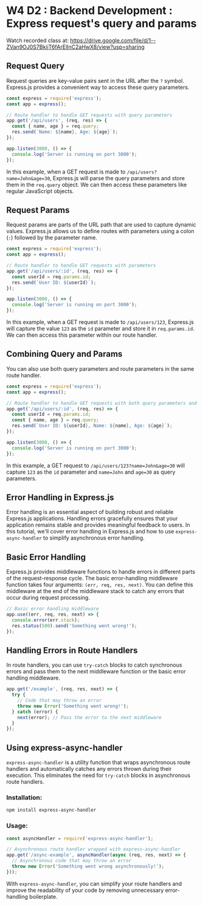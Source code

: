 # W4 D2 : Backend Development : Express request's query and params

Watch recorded class at:
https://drive.google.com/file/d/1--ZVan9OJ0S7BkijT6fArElInC2aHwX8/view?usp=sharing

## Request Query

Request queries are key-value pairs sent in the URL after the `?` symbol. Express.js provides a convenient way to access these query parameters.

```javascript
const express = require('express');
const app = express();

// Route handler to handle GET requests with query parameters
app.get('/api/users', (req, res) => {
  const { name, age } = req.query;
  res.send(`Name: ${name}, Age: ${age}`);
});

app.listen(3000, () => {
  console.log('Server is running on port 3000');
});
```

In this example, when a GET request is made to `/api/users?name=John&age=30`, Express.js will parse the query parameters and store them in the `req.query` object. We can then access these parameters like regular JavaScript objects.

## Request Params

Request params are parts of the URL path that are used to capture dynamic values. Express.js allows us to define routes with parameters using a colon (`:`) followed by the parameter name.

```javascript
const express = require('express');
const app = express();

// Route handler to handle GET requests with parameters
app.get('/api/users/:id', (req, res) => {
  const userId = req.params.id;
  res.send(`User ID: ${userId}`);
});

app.listen(3000, () => {
  console.log('Server is running on port 3000');
});
```

In this example, when a GET request is made to `/api/users/123`, Express.js will capture the value `123` as the `id` parameter and store it in `req.params.id`. We can then access this parameter within our route handler.

## Combining Query and Params

You can also use both query parameters and route parameters in the same route handler.

```javascript
const express = require('express');
const app = express();

// Route handler to handle GET requests with both query parameters and params
app.get('/api/users/:id', (req, res) => {
  const userId = req.params.id;
  const { name, age } = req.query;
  res.send(`User ID: ${userId}, Name: ${name}, Age: ${age}`);
});

app.listen(3000, () => {
  console.log('Server is running on port 3000');
});
```

In this example, a GET request to `/api/users/123?name=John&age=30` will capture `123` as the `id` parameter and `name=John` and `age=30` as query parameters.

## Error Handling in Express.js

Error handling is an essential aspect of building robust and reliable Express.js applications. Handling errors gracefully ensures that your application remains stable and provides meaningful feedback to users. In this tutorial, we'll cover error handling in Express.js and how to use `express-async-handler` to simplify asynchronous error handling.

## Basic Error Handling

Express.js provides middleware functions to handle errors in different parts of the request-response cycle. The basic error-handling middleware function takes four arguments: `(err, req, res, next)`. You can define this middleware at the end of the middleware stack to catch any errors that occur during request processing.

```javascript
// Basic error handling middleware
app.use((err, req, res, next) => {
  console.error(err.stack);
  res.status(500).send('Something went wrong!');
});
```

## Handling Errors in Route Handlers

In route handlers, you can use `try-catch` blocks to catch synchronous errors and pass them to the next middleware function or the basic error handling middleware.

```javascript
app.get('/example', (req, res, next) => {
  try {
    // Code that may throw an error
    throw new Error('Something went wrong!');
  } catch (error) {
    next(error); // Pass the error to the next middleware
  }
});
```

## Using express-async-handler

`express-async-handler` is a utility function that wraps asynchronous route handlers and automatically catches any errors thrown during their execution. This eliminates the need for `try-catch` blocks in asynchronous route handlers.

### Installation:

```bash
npm install express-async-handler
```

### Usage:

```javascript
const asyncHandler = require('express-async-handler');

// Asynchronous route handler wrapped with express-async-handler
app.get('/async-example', asyncHandler(async (req, res, next) => {
  // Asynchronous code that may throw an error
  throw new Error('Something went wrong asynchronously!');
}));
```

With `express-async-handler`, you can simplify your route handlers and improve the readability of your code by removing unnecessary error-handling boilerplate.
